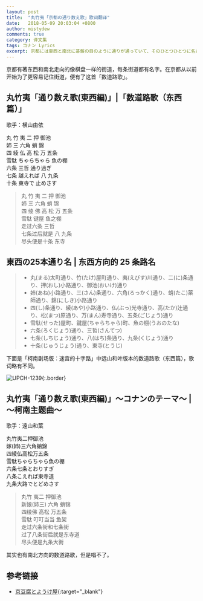 ```yaml
---
layout: post
title:  "丸竹夷「京都の通り数え歌」歌词翻译"
date:   2018-05-09 20:03:04 +0800
author: mistydew
comments: true
category: 译文集
tags: コナン Lyrics
excerpt: 京都には東西と南北に碁盤の目のように通りが通っていて、そのひとつひとつに名前がついています。京都では昔から通りを簡単に覚えられるように、「通り数え歌」というのがあります。
---
```

京都有著东西和南北走向的像棋盘一样的街道，每条街道都有名字。在京都从以前开始为了更容易记住街道，便有了这首「数道路歌」。

## 丸竹夷「通り数え歌(東西編)」|「数道路歌（东西篇）」

歌手：横山由依

<div class="lyric-original">
<p>
丸 竹 夷 二 押 御池<br>
姉 三 六角 蛸 錦<br>
四 綾 仏 高 松 万 五条<br>
雪駄 ちゃらちゃら 魚の棚<br>
六条 三哲 通り過ぎ<br>
七条 越えれば 八 九条<br>
十条 東寺で 止めさす
</p>
</div>

<div class="lyric-translation">
<blockquote>
丸 竹 夷 二 押 御池<br>
姉 三 六角 蛸 锦<br>
四 绫 佛 高 松 万 五条<br>
雪駄 键屋 鱼之棚<br>
走过六条 三哲<br>
七条过后就是 八 九条<br>
尽头便是十条 东寺
</blockquote>
</div>

## 東西の25本通り名 | 东西方向的 25 条路名

> * 丸(まる)太町通り、竹(たけ)屋町通り、夷(えびす)川通り、二(に)条通り、押(おし)小路通り、御池(おいけ)通り
> * 姉(あね)小路通り、三(さん)条通り、六角(ろっかく)通り、蛸(たこ)薬師通り、錦(にしき)小路通り
> * 四(し)条通り、綾(あや)小路通り、仏(ぶっ)光寺通り、高(たか)辻通り、松(まつ)原通り、万(まん)寿寺通り、五条(ごじょう)通り
> * 雪駄(せった)屋町、鍵屋(ちゃらちゃら)町、魚の棚(うおのたな)
> * 六条(ろくじょう)通り、三哲(さんてつ)
> * 七条(しちじょう)通り、八(はち)条通り、九条(くじょう)通り
> * 十条(じゅうじょう)通り、東寺(とうじ)

下面是「柯南剧场版：迷宫的十字路」中远山和叶版本的数道路歌（东西篇），歌词略有不同。

![UPCH-1239](https://www.generasia.com/w/images/5/5f/MC_M7_OS_F.jpg){:.border}

## 丸竹夷「通り数え歌(東西編)」〜コナンのテーマ〜 | ～柯南主题曲～

歌手：遠山和葉

<div class="lyric-original">
<p>
丸竹夷二押御池<br>
嫁(姉)三六角蛸錦<br>
四綾仏高松万五条<br>
雪駄ちゃらちゃら魚の棚<br>
六条七条とおりすぎ<br>
八条こえれば東寺道<br>
九条大路でとどめさす
</p>
</div>

<div class="lyric-translation">
<blockquote>
丸竹 夷二 押御池<br>
新娘(姉三) 六角 蛸锦<br>
四绫佛 高松 万五条<br>
雪駄 叮叮当当 鱼架<br>
走过六条街和七条街<br>
过了八条街后就是东寺道<br>
尽头便是九条大街
</blockquote>
</div>

其实也有南北方向的数道路歌，但是唱不了。

## 参考链接

* [京豆腐とようけ屋](http://www.toyoukeya.co.jp/map.htm){:target="_blank"}

